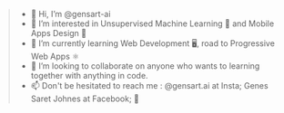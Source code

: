 > - 👋 Hi, I’m @gensart-ai
> - 👀 I’m interested in Unsupervised Machine Learning 🧠 and Mobile Apps Design 📱
> - 🌱 I’m currently learning Web Development 🖥️, road to Progressive Web Apps ⚛️
> - 💞️ I’m looking to collaborate on anyone who wants to learning together with anything in code.
> - 📫 Don't be hesitated to reach me : @gensart.ai at Insta; Genes Saret Johnes at Facebook; 💌
<!---
gensart-ai/gensart-ai is a ✨ special ✨ repository because its `README.md` (this file) appears on your GitHub profile.
You can click the Preview link to take a look at your changes.
--->
